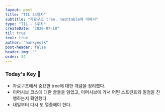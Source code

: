 ```yaml
---
layout: post
title: "TIL 34일차"
subtitle: "자료구조 tree, hashtable에 대해서"
type: "TIL - 5주차"
createDate: "2020-07-18"
til: true
text: true
author: "hankyeolk"
post-header: false
header-img: ""
order: 34
---
```


### Today's Key 🔑

- 자료구조에서 중요한 tree에 대한 개념을 정리했다. 
- 이머시브 코스에 대한 글들을 읽었고, 이머시브에 가서 어떤 스프린트와 일정을 진행하는지 확인했다.
- 내일부터 다시 또 열중해야 한다.